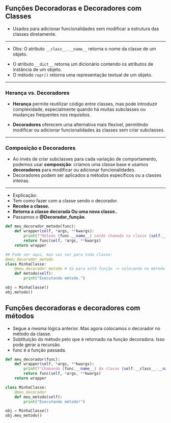 ## **Funções Decoradoras e Decoradores com Classes**  
- Usados para adicionar funcionalidades sem modificar a estrutura das classes diretamente.

---
+ Obs: O atributo `__class__.__name__` retorna o nome da classe de um objeto. 
- O atributo `__dict__` retorna um dicionário contendo os atributos de instância de um objeto. 
- O método `repr()` retorna uma representação textual de um objeto. 
---

### **Herança vs. Decoradores**
- **Herança** permite reutilizar código entre classes, mas pode introduzir complexidade, especialmente quando há muitas subclasses ou mudanças frequentes nos requisitos.

- **Decoradores** oferecem uma alternativa mais flexível, permitindo modificar ou adicionar funcionalidades às classes sem criar subclasses.
---

### **Composição e Decoradores**
- Ao invés de criar subclasses para cada variação de comportamento, podemos usar **composição**: criamos uma classe base e usamos **decoradores** para modificar ou adicionar funcionalidades.
- Decoradores podem ser aplicados a métodos específicos ou a classes inteiras.

---

- Explicação:
- Tem como fazer com a classe sendo o decorador.
- **Recebe a classe.**
- **Retorna a classe decorada Ou uma nova classe.**.
- Passamos o **@Decorador_função**.


``` py
def meu_decorador_metodo(func):
    def wrapper(self, *args, **kwargs):
        print(f"Método {func.__name__} sendo chamado na classe {self.__class__.__name__}")
        return func(self, *args, **kwargs)
    return wrapper

## Pode ser aqui, mas vai ser para toda classe: 
@meu_decorador_metodo
class MinhaClasse:
    @meu_decorador_metodo # Só para está função -> colocando no método especifico
    def metodo(self):
        print("Executando método.")

obj = MinhaClasse()
obj.metodo()


```

## Funções decoradoras e decoradores com métodos
- Segue a mesma lógica anterior. Mas agora colocamos o decorador no método da classe.
- Subtituição do método pelo que é retornado na função decoradora. Isso pode gerar a recursão.
- func  é a função passada. 
````py
def meu_decorador(func):
    def wrapper(self, *args, **kwargs):
        print(f"Chamando {func.__name__} da classe {self.__class__.__name__}")
        return func(self, *args, **kwargs)
    return wrapper

class MinhaClasse:
    @meu_decorador
    def meu_metodo(self):
        print("Executando método!")

obj = MinhaClasse()
obj.meu_metodo()
````